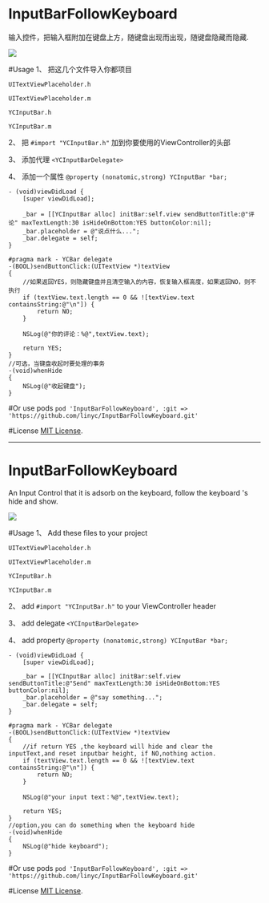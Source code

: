# InputBarFollowKeyboard

输入控件，把输入框附加在键盘上方，随键盘出现而出现，随键盘隐藏而隐藏.


![](https://github.com/linyc/InputBarFollowKeyboard/raw/master/show.gif)

#Usage
1、 把这几个文件导入你都项目

`UITextViewPlaceholder.h`

`UITextViewPlaceholder.m`

`YCInputBar.h`

`YCInputBar.m`

2、 把 `#import "YCInputBar.h"` 加到你要使用的ViewController的头部

3、 添加代理 `<YCInputBarDelegate>`

4、 添加一个属性 `@property (nonatomic,strong) YCInputBar *bar;` 
``` 
- (void)viewDidLoad {
    [super viewDidLoad];
    
    _bar = [[YCInputBar alloc] initBar:self.view sendButtonTitle:@"评论" maxTextLength:30 isHideOnBottom:YES buttonColor:nil];
    _bar.placeholder = @"说点什么...";
    _bar.delegate = self;
}

#pragma mark - YCBar delegate
-(BOOL)sendButtonClick:(UITextView *)textView
{
    //如果返回YES，则隐藏键盘并且清空输入的内容，恢复输入框高度，如果返回NO，则不执行
    if (textView.text.length == 0 && ![textView.text containsString:@"\n"]) {
        return NO;
    }

    NSLog(@"你的评论：%@",textView.text);

    return YES;
}
//可选，当键盘收起时要处理的事务
-(void)whenHide
{
    NSLog(@"收起键盘");
}
```
#Or use pods
`pod 'InputBarFollowKeyboard', :git => 'https://github.com/linyc/InputBarFollowKeyboard.git'`

#License
[MIT License](http://opensource.org/licenses/MIT).


---

# InputBarFollowKeyboard

An Input Control that it is adsorb on the keyboard, follow the keyboard 's hide and show.

![](https://github.com/linyc/InputBarFollowKeyboard/raw/master/show.gif)

#Usage
1、 Add these files to your project

`UITextViewPlaceholder.h`

`UITextViewPlaceholder.m`

`YCInputBar.h`

`YCInputBar.m`

2、 add `#import "YCInputBar.h"` to your ViewController header

3、 add delegate `<YCInputBarDelegate>`

4、 add property `@property (nonatomic,strong) YCInputBar *bar;` 
``` 
- (void)viewDidLoad {
    [super viewDidLoad];
    
    _bar = [[YCInputBar alloc] initBar:self.view sendButtonTitle:@"Send" maxTextLength:30 isHideOnBottom:YES buttonColor:nil];
    _bar.placeholder = @"say something...";
    _bar.delegate = self;
}

#pragma mark - YCBar delegate
-(BOOL)sendButtonClick:(UITextView *)textView
{
    //if return YES ,the keyboard will hide and clear the inputText,and reset inputbar height, if NO,nothing action.
    if (textView.text.length == 0 && ![textView.text containsString:@"\n"]) {
        return NO;
    }

    NSLog(@"your input text：%@",textView.text);

    return YES;
}
//option,you can do something when the keyboard hide
-(void)whenHide
{
    NSLog(@"hide keyboard");
}
```
#Or use pods
`pod 'InputBarFollowKeyboard', :git => 'https://github.com/linyc/InputBarFollowKeyboard.git'`

#License
[MIT License](http://opensource.org/licenses/MIT).


